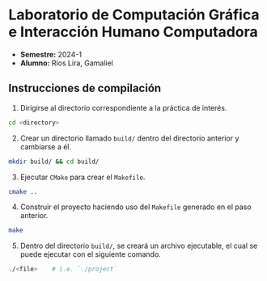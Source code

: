 # Laboratorio de Computación Gráfica e Interacción Humano Computadora
- **Semestre:** 2024-1
- **Alumno:** Ríos Lira, Gamaliel

## Instrucciones de compilación
1. Dirigirse al directorio correspondiente a la práctica de interés.
```bash
cd <directory>
```

2. Crear un directorio llamado `build/` dentro del directorio anterior y cambiarse a él.
```bash
mkdir build/ && cd build/
```

3. Ejecutar `CMake` para crear el `Makefile`.
```bash
cmake ..
```

4. Construir el proyecto haciendo uso del `Makefile` generado en el paso anterior.
```bash
make
```

5. Dentro del directorio `build/`, se creará un archivo ejecutable, el cual se puede ejecutar con el siguiente comando.
```bash
./<file>    # i.e. `./project`
```